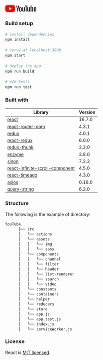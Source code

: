 <img src="./src/assets/img/youtube-logo.svg" width="100"/>

### Build setup
```` bash
# install dependencies
npm install

# serve at localhost:3000
npm start

# deploy the app
npm run build

# e2e-tests
npm run test
````

### Built with
| Library | Version |
| ------------- | ------------- |
| [react](https://github.com/facebook/react) | 16.7.0  |
| [react-router-dom](https://github.com/ReactTraining/react-router/tree/master/packages/react-router-dom) | 4.3.1  |
| [redux](https://github.com/reduxjs/redux) | 4.0.1  |
| [react-redux](https://github.com/reduxjs/react-redux) | 6.0.0  |
| [redux-thunk](https://github.com/reduxjs/redux-thunk) | 2.3.0  |
| [enzyme](https://github.com/airbnb/enzyme) | 3.8.0  |
| [sinon](https://github.com/sinonjs/sinon) | 7.2.3  |
| [react-infinite-scroll-component](https://github.com/ankeetmaini/react-infinite-scroll-component) | 4.5.0  |
| [react-timeago](https://github.com/nmn/react-timeago) | 4.3.0  |
| [axios](https://github.com/axios/axios) | 0.18.0  |
| [query-string](https://github.com/sindresorhus/query-string) | 6.2.0  |


### Structure
The following is the example of directory:

    YouTube
          ├── src
          │   └── actions
          │   └── assets
          │   │   └── img
          │   │   └── sass
          │   └── components
          │   │   └── channel
          │   │   └── filter
          │   │   └── header
          │   │   └── list-renderer
          │   │   └── search
          │   │   └── video
          │   └── constants
          │   └── containers
          │   └── helper
          │   └── reducers
          │   └── store
          │   └── app.js
          │   └── app.test.js
          │   └── index.js
          │   └── serviceWorker.js
          
### License
React is [MIT licensed](./LICENSE).